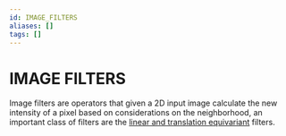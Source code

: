 ```yaml
---
id: IMAGE_FILTERS
aliases: []
tags: []
---
```

# IMAGE FILTERS

Image filters are operators that given a 2D input image calculate the new intensity of a pixel based on considerations on the neighborhood, an important class of filters are the [linear and translation equivariant](LTE_OPERATORS.md) filters.